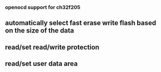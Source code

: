 ### openocd support for ch32f205
## automatically select fast erase write flash based on the size of the data
## read/set read/write protection
## read/set user data area
